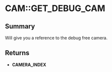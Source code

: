 # CAM::GET_DEBUG_CAM

## Summary
Will give you a reference to the debug free camera.

## Returns
* **CAMERA_INDEX**